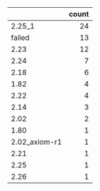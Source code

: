 |               |   count |
|:--------------|--------:|
| 2.25_1        |      24 |
| failed        |      13 |
| 2.23          |      12 |
| 2.24          |       7 |
| 2.18          |       6 |
| 1.82          |       4 |
| 2.22          |       4 |
| 2.14          |       3 |
| 2.02          |       2 |
| 1.80          |       1 |
| 2.02_axiom-r1 |       1 |
| 2.21          |       1 |
| 2.25          |       1 |
| 2.26          |       1 |